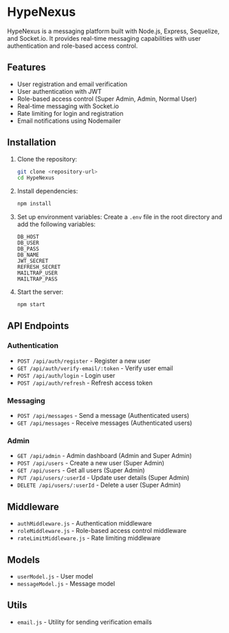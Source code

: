 # HypeNexus

HypeNexus is a messaging platform built with Node.js, Express, Sequelize, and Socket.io. It provides real-time messaging capabilities with user authentication and role-based access control.

## Features

- User registration and email verification
- User authentication with JWT
- Role-based access control (Super Admin, Admin, Normal User)
- Real-time messaging with Socket.io
- Rate limiting for login and registration
- Email notifications using Nodemailer

## Installation

1. Clone the repository:

   ```sh
   git clone <repository-url>
   cd HypeNexus
   ```

2. Install dependencies:

   ```sh
   npm install
   ```

3. Set up environment variables:
   Create a `.env` file in the root directory and add the following variables:

   ```env
   DB_HOST
   DB_USER
   DB_PASS
   DB_NAME
   JWT_SECRET
   REFRESH_SECRET
   MAILTRAP_USER
   MAILTRAP_PASS
   ```

4. Start the server:
   ```sh
   npm start
   ```

## API Endpoints

### Authentication

- `POST /api/auth/register` - Register a new user
- `GET /api/auth/verify-email/:token` - Verify user email
- `POST /api/auth/login` - Login user
- `POST /api/auth/refresh` - Refresh access token

### Messaging

- `POST /api/messages` - Send a message (Authenticated users)
- `GET /api/messages` - Receive messages (Authenticated users)

### Admin

- `GET /api/admin` - Admin dashboard (Admin and Super Admin)
- `POST /api/users` - Create a new user (Super Admin)
- `GET /api/users` - Get all users (Super Admin)
- `PUT /api/users/:userId` - Update user details (Super Admin)
- `DELETE /api/users/:userId` - Delete a user (Super Admin)

## Middleware

- `authMiddleware.js` - Authentication middleware
- `roleMiddleware.js` - Role-based access control middleware
- `rateLimitMiddleware.js` - Rate limiting middleware

## Models

- `userModel.js` - User model
- `messageModel.js` - Message model

## Utils

- `email.js` - Utility for sending verification emails
